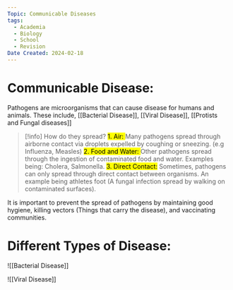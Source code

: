 ```yaml
---
Topic: Communicable Diseases
tags:
  - Academia
  - Biology
  - School
  - Revision
Date Created: 2024-02-18
---
```

# Communicable Disease:

Pathogens are microorganisms that can cause disease for humans and animals. These include, [[Bacterial Disease]], [[Viral Disease]], [[Protists and Fungal diseases]]


> [!info] How do they spread? 
> <mark class="hltr-pink">1. Air: </mark>Many pathogens spread through airborne contact via droplets expelled by coughing or sneezing. (e.g Influenza, Measles)
> <mark class="hltr-cyan">2. Food and Water: </mark> Other pathogens spread through the ingestion of contaminated food and water. Examples being: Cholera, Salmonella.
> <mark class="hltr-red">3. Direct Contact:</mark> Sometimes, pathogens can only spread through direct contact between organisms. An example being athletes foot (A fungal infection spread by walking on contaminated surfaces). 

It is important to prevent the spread of pathogens by maintaining good hygiene, killing vectors (Things that carry the disease), and vaccinating communities. 

# Different Types of Disease: 

![[Bacterial Disease]]

![[Viral Disease]]